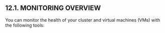 ## 12.1. MONITORING OVERVIEW

You can monitor the health of your cluster and virtual machines (VMs) with the following tools:

